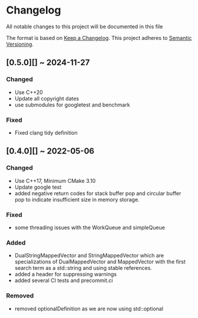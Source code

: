 # Changelog

All notable changes to this project will be documented in this file

The format is based on [Keep a Changelog](http://keepachangelog.com/en/1.0.0/).
This project adheres to [Semantic Versioning](https://semver.org/spec/v2.0.0.html).

## [0.5.0][] ~ 2024-11-27

### Changed

- Use C++20
- Update all copyright dates
- use submodules for googletest and benchmark

### Fixed

- Fixed clang tidy definition

## [0.4.0][] ~ 2022-05-06

### Changed

- Use C++17, Minimum CMake 3.10
- Update google test
- added negative return codes for stack buffer pop and circular buffer pop to indicate insufficient size in memory storage.

### Fixed

- some threading issues with the WorkQueue and simpleQueue

### Added

- DualStringMappedVector and StringMappedVector which are specializations of DualMappedVector and MappedVector with the first search term as a std::string and using stable references.
- added a header for suppressing warnings
- added several CI tests and precommit.ci

### Removed

- removed optionalDefinition as we are now using std::optional
